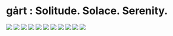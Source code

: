 # gȧrt : Solitude. Solace. Serenity.

![](flowforce1.png)
![](flowforce2.png)
![](flowforce3.png)
![](flowforce4.png)
![](Eclipse.png)
![](Spring.png)
![](Eclectic.png)
![](emergence.png)
![](Eclectic2.png)
![](interruption.png)
![](circlex.png)
